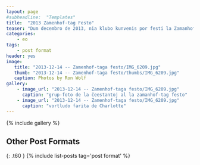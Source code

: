 ```yaml
---
layout: page
#subheadline:  "Templates"
title:  "2013 Zamenhof-tag Festo"
teaser: "Dum decembro de 2013, nia klubo kunvenis por festi la Zamanhof-tag festo.  Kelkaj da ni kunvenis ĉe la hejmo de Filipo kaj Elizabeto kun manĝo, kuko, drinko, kaj kantoj.  La tempo estis ĝuita de ĉiuj."
categories:
    - eo
tags:
    - post format
header: yes
image:
   title: "2013-12-14 -- Zamenhof-taga festo/IMG_6209.jpg"
   thumb: "2013-12-14 -- Zamenhof-taga festo/thumbs/IMG_6209.jpg"
   caption: Photos by Ron Wolf
gallery:
    - image_url: "2013-12-14 -- Zamenhof-taga festo/IMG_6209.jpg"
      caption: "grup-foto de la ĉeestantoj al la zamanhof-tag festo"
    - image_url: "2013-12-14 -- Zamenhof-taga festo/IMG_6209.jpg"
      caption: "vortludo farita de Charlotte"
---
```

<!--more-->
{% include gallery %}


## Other Post Formats
{: .t60 }
{% include list-posts tag='post format' %}
